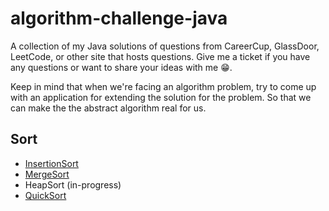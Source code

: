 # algorithm-challenge-java
A collection of my Java solutions of questions from CareerCup, GlassDoor, LeetCode, or other site that hosts questions. Give me a ticket if you have any questions or want to share your ideas with me 😁.

Keep in mind that when we're facing an algorithm problem, try to come up with an application for extending the solution for the problem. So that we can make the the abstract algorithm real for us.

Sort
----
* [InsertionSort](test/src/main/java/com/my/myalgorithm/challenge/InsertionSort.java)
* [MergeSort](test/src/main/java/com/my/myalgorithm/challenge/MergeSort.java)
* HeapSort (in-progress)
* [QuickSort](test/src/main/java/com/my/myalgorithm/challenge/QuickSort.java)

